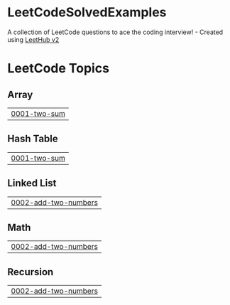 # LeetCodeSolvedExamples
A collection of LeetCode questions to ace the coding interview! - Created using [LeetHub v2](https://github.com/arunbhardwaj/LeetHub-2.0)

<!---LeetCode Topics Start-->
# LeetCode Topics
## Array
|  |
| ------- |
| [0001-two-sum](https://github.com/hamzaROR/LeetCodeSolvedExamples/tree/master/0001-two-sum) |
## Hash Table
|  |
| ------- |
| [0001-two-sum](https://github.com/hamzaROR/LeetCodeSolvedExamples/tree/master/0001-two-sum) |
## Linked List
|  |
| ------- |
| [0002-add-two-numbers](https://github.com/hamzaROR/LeetCodeSolvedExamples/tree/master/0002-add-two-numbers) |
## Math
|  |
| ------- |
| [0002-add-two-numbers](https://github.com/hamzaROR/LeetCodeSolvedExamples/tree/master/0002-add-two-numbers) |
## Recursion
|  |
| ------- |
| [0002-add-two-numbers](https://github.com/hamzaROR/LeetCodeSolvedExamples/tree/master/0002-add-two-numbers) |
<!---LeetCode Topics End-->